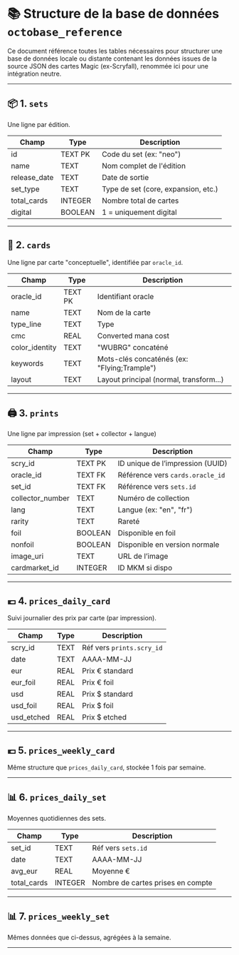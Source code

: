 # 📚 Structure de la base de données `octobase_reference`

Ce document référence toutes les tables nécessaires pour structurer une base de données locale ou distante contenant les données issues de la source JSON des cartes Magic (ex-Scryfall), renommée ici pour une intégration neutre.

---

## 📦 1. `sets`
Une ligne par édition.

| Champ         | Type      | Description                            |
|---------------|-----------|----------------------------------------|
| id            | TEXT PK   | Code du set (ex: "neo")                |
| name          | TEXT      | Nom complet de l'édition               |
| release_date  | TEXT      | Date de sortie                         |
| set_type      | TEXT      | Type de set (core, expansion, etc.)    |
| total_cards   | INTEGER   | Nombre total de cartes                 |
| digital       | BOOLEAN   | 1 = uniquement digital                 |

---

## 🧬 2. `cards`
Une ligne par carte "conceptuelle", identifiée par `oracle_id`.

| Champ           | Type      | Description                                |
|-----------------|-----------|--------------------------------------------|
| oracle_id       | TEXT PK   | Identifiant oracle                         |
| name            | TEXT      | Nom de la carte                            |
| type_line       | TEXT      | Type                                        |
| cmc             | REAL      | Converted mana cost                        |
| color_identity  | TEXT      | "WUBRG" concaténé                          |
| keywords        | TEXT      | Mots-clés concaténés (ex: "Flying;Trample")|
| layout          | TEXT      | Layout principal (normal, transform...)    |

---

## 🖨️ 3. `prints`
Une ligne par impression (set + collector + langue)

| Champ             | Type      | Description                              |
|------------------|-----------|------------------------------------------|
| scry_id          | TEXT PK   | ID unique de l’impression (UUID)         |
| oracle_id        | TEXT FK   | Référence vers `cards.oracle_id`         |
| set_id           | TEXT FK   | Référence vers `sets.id`                 |
| collector_number | TEXT      | Numéro de collection                     |
| lang             | TEXT      | Langue (ex: "en", "fr")                  |
| rarity           | TEXT      | Rareté                                   |
| foil             | BOOLEAN   | Disponible en foil                       |
| nonfoil          | BOOLEAN   | Disponible en version normale            |
| image_uri        | TEXT      | URL de l’image                           |
| cardmarket_id    | INTEGER   | ID MKM si dispo                          |

---

## 💶 4. `prices_daily_card`
Suivi journalier des prix par carte (par impression).

| Champ       | Type    | Description                        |
|-------------|---------|------------------------------------|
| scry_id     | TEXT    | Réf vers `prints.scry_id`          |
| date        | TEXT    | AAAA-MM-JJ                         |
| eur         | REAL    | Prix € standard                    |
| eur_foil    | REAL    | Prix € foil                        |
| usd         | REAL    | Prix $ standard                    |
| usd_foil    | REAL    | Prix $ foil                        |
| usd_etched  | REAL    | Prix $ etched                      |

---

## 💶 5. `prices_weekly_card`
Même structure que `prices_daily_card`, stockée 1 fois par semaine.

---

## 📊 6. `prices_daily_set`
Moyennes quotidiennes des sets.

| Champ         | Type    | Description                           |
|---------------|---------|---------------------------------------|
| set_id        | TEXT    | Réf vers `sets.id`                    |
| date          | TEXT    | AAAA-MM-JJ                            |
| avg_eur       | REAL    | Moyenne €                             |
| total_cards   | INTEGER | Nombre de cartes prises en compte     |

---

## 📊 7. `prices_weekly_set`
Mêmes données que ci-dessus, agrégées à la semaine.

---

